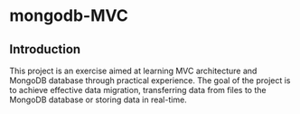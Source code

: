# mongodb-MVC
## Introduction
This project is an exercise aimed at learning MVC architecture and MongoDB database through practical experience. The goal of the project is to achieve effective data migration, transferring data from files to the MongoDB database or storing data in real-time.